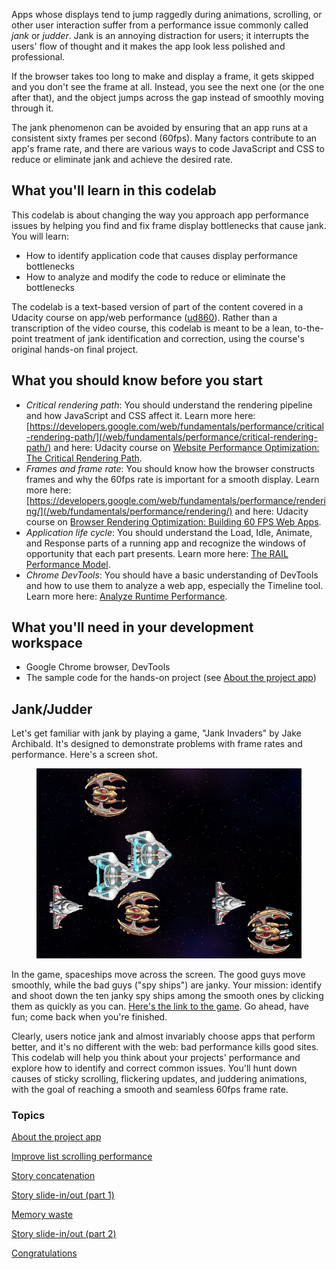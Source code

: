 


<p class="intro">
Apps whose displays tend to jump raggedly during animations, 
scrolling, or other user interaction suffer from a performance issue
commonly called <i>jank</i> or <i>judder</i>.
Jank is an annoying distraction for users;
it interrupts the users' flow of thought and
it makes the app look less polished and professional.
</p>

If the browser takes too long to make and display a frame, it gets skipped 
and you don't see the frame at all. Instead, you see the next one (or the one 
after that), and the object jumps across the gap instead of smoothly moving 
through it.

The jank phenomenon can be avoided by ensuring that an app runs at a 
consistent sixty frames per second (60fps). Many factors contribute to an 
app's frame rate, and there are various ways to code JavaScript and CSS to 
reduce or eliminate jank and achieve the desired rate.

## What you'll learn in this codelab

This codelab is about changing the way you approach app performance issues
by helping you find and fix frame display bottlenecks that cause jank.
You will learn:

* How to identify application code that causes display performance bottlenecks
* How to analyze and modify the code to reduce or eliminate the bottlenecks

The codelab is a text-based version of part of the content covered in a 
Udacity course on app/web performance 
([ud860](https://www.udacity.com/course/viewer#!/c-ud860/l-4138328558/m-4157078575)).
Rather than a transcription of the video course, this codelab is meant to be 
a lean, to-the-point treatment of jank identification and correction, using 
the course's original hands-on final project.

## What you should know before you start

* _Critical rendering path_: You should understand the rendering pipeline and 
how JavaScript and CSS affect it. Learn more here: [https://developers.google.com/web/fundamentals/performance/critical-rendering-path/](/web/fundamentals/performance/critical-rendering-path/) and here: Udacity course on [Website Performance Optimization: The Critical Rendering Path](https://www.udacity.com/course/website-performance-optimization--ud884).
* _Frames and frame rate_: You should know how the browser constructs frames and why the 60fps rate is important for a smooth display. Learn more here: [https://developers.google.com/web/fundamentals/performance/rendering/](/web/fundamentals/performance/rendering/) and here: Udacity course on [Browser Rendering Optimization: Building 60 FPS Web Apps](https://www.udacity.com/course/browser-rendering-optimization--ud860).
* _Application life cycle_: You should understand the Load, Idle, Animate, and Response parts of a running app and recognize the windows of opportunity that each part presents. Learn more here: [The RAIL Performance Model](/web/tools/chrome-devtools/profile/evaluate-performance/rail).
* _Chrome DevTools_: You should have a basic understanding of DevTools and how to use them to analyze a web app, especially the Timeline tool. Learn more here: [Analyze Runtime Performance](/web/tools/chrome-devtools/profile/rendering-tools/analyze-runtime).

## What you'll need in your development workspace

* Google Chrome browser, DevTools
* The sample code for the hands-on project (see [About the project app](step-01))

## Jank/Judder

Let's get familiar with jank by playing a game, "Jank Invaders" by Jake Archibald. It's designed to demonstrate problems with frame rates and performance. Here's a screen shot.

<figure>
  <img src="images/image07.png" alt="Jank Invaders game">
</figure>

In the game, spaceships move across the screen. The good guys move smoothly, while the bad guys ("spy ships") are janky. Your mission: identify and shoot down the ten janky spy ships among the smooth ones by clicking them as quickly as you can. [Here's the link to the game](https://www.google.com/url?q=http://jakearchibald.github.io/jank-invaders). Go ahead, have fun; come back when you're finished.

Clearly, users notice jank and almost invariably choose apps that perform better, and it's no different with the web: bad performance kills good sites. This codelab will help you think about your projects' performance and explore how to identify and correct common issues. You'll hunt down causes of sticky scrolling, flickering updates, and juddering animations, with the goal of reaching a smooth and seamless 60fps frame rate.


### Topics


  [About the project app](/web/fundamentals/performance/performance-codelab/step-01?hl=en)

  [Improve list scrolling performance](/web/fundamentals/performance/performance-codelab/step-02?hl=en)

  [Story concatenation](/web/fundamentals/performance/performance-codelab/step-03?hl=en)

  [Story slide-in/out (part 1)](/web/fundamentals/performance/performance-codelab/step-04?hl=en)

  [Memory waste](/web/fundamentals/performance/performance-codelab/step-05?hl=en)

  [Story slide-in/out (part 2)](/web/fundamentals/performance/performance-codelab/step-06?hl=en)

  [Congratulations](/web/fundamentals/performance/performance-codelab/congratulations?hl=en)

